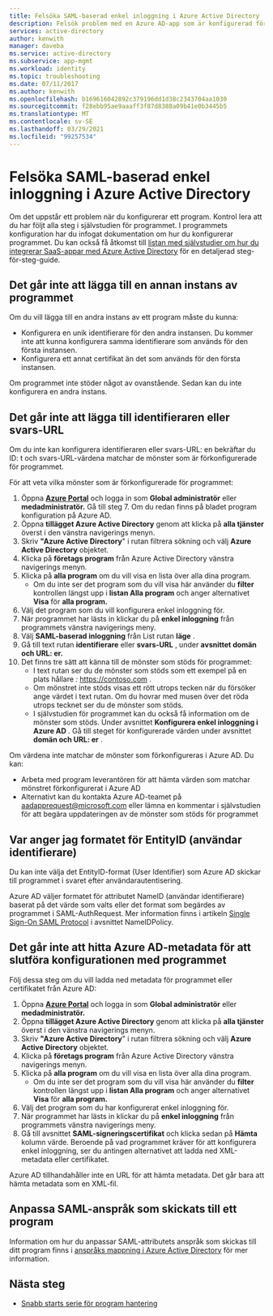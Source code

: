 ```yaml
---
title: Felsöka SAML-baserad enkel inloggning i Azure Active Directory
description: Felsök problem med en Azure AD-app som är konfigurerad för SAML-baserad enkel inloggning.
services: active-directory
author: kenwith
manager: daveba
ms.service: active-directory
ms.subservice: app-mgmt
ms.workload: identity
ms.topic: troubleshooting
ms.date: 07/11/2017
ms.author: kenwith
ms.openlocfilehash: b169616042892c379196dd1d38c2343704aa1030
ms.sourcegitcommit: f28ebb95ae9aaaff3f87d8388a09b41e0b3445b5
ms.translationtype: MT
ms.contentlocale: sv-SE
ms.lasthandoff: 03/29/2021
ms.locfileid: "99257534"
---
```

# <a name="troubleshoot-saml-based-single-sign-on-in-azure-active-directory"></a>Felsöka SAML-baserad enkel inloggning i Azure Active Directory
Om det uppstår ett problem när du konfigurerar ett program. Kontrol lera att du har följt alla steg i självstudien för programmet. I programmets konfiguration har du infogat dokumentation om hur du konfigurerar programmet. Du kan också få åtkomst till [listan med självstudier om hur du integrerar SaaS-appar med Azure Active Directory](../saas-apps/tutorial-list.md) för en detaljerad steg-för-steg-guide.

## <a name="cant-add-another-instance-of-the-application"></a>Det går inte att lägga till en annan instans av programmet
Om du vill lägga till en andra instans av ett program måste du kunna:
-   Konfigurera en unik identifierare för den andra instansen. Du kommer inte att kunna konfigurera samma identifierare som används för den första instansen.
-   Konfigurera ett annat certifikat än det som används för den första instansen.

Om programmet inte stöder något av ovanstående. Sedan kan du inte konfigurera en andra instans.

## <a name="cant-add-the-identifier-or-the-reply-url"></a>Det går inte att lägga till identifieraren eller svars-URL
Om du inte kan konfigurera identifieraren eller svars-URL: en bekräftar du ID: t och svars-URL-värdena matchar de mönster som är förkonfigurerade för programmet.

För att veta vilka mönster som är förkonfigurerade för programmet:
1. Öppna [**Azure Portal**](https://portal.azure.com/) och logga in som **Global administratör** eller **medadministratör.** Gå till steg 7. Om du redan finns på bladet program konfiguration på Azure AD.
2. Öppna **tillägget Azure Active Directory** genom att klicka på **alla tjänster** överst i den vänstra navigerings menyn.
3. Skriv **"Azure Active Directory**" i rutan filtrera sökning och välj **Azure Active Directory** objektet.
4. Klicka på **företags program** från Azure Active Directory vänstra navigerings menyn.
5. Klicka på **alla program** om du vill visa en lista över alla dina program.
   * Om du inte ser det program som du vill visa här använder du **filter** kontrollen längst upp i **listan Alla program** och anger alternativet **Visa** för **alla program.**
6. Välj det program som du vill konfigurera enkel inloggning för.
7. När programmet har lästs in klickar du på **enkel inloggning** från programmets vänstra navigerings meny.
8. Välj **SAML-baserad inloggning** från List rutan **läge** .
9. Gå till text rutan **identifierare** eller **svars-URL** , under **avsnittet domän och URL: er.**
10. Det finns tre sätt att känna till de mönster som stöds för programmet:
    * I text rutan ser du de mönster som stöds som ett exempel på en plats hållare *:* <https://contoso.com> .
    * Om mönstret inte stöds visas ett rött utrops tecken när du försöker ange värdet i text rutan. Om du hovrar med musen över det röda utrops tecknet ser du de mönster som stöds.
    * I självstudien för programmet kan du också få information om de mönster som stöds. Under avsnittet **Konfigurera enkel inloggning i Azure AD** . Gå till steget för konfigurerade värden under avsnittet **domän och URL: er** .

Om värdena inte matchar de mönster som förkonfigureras i Azure AD. Du kan:
-   Arbeta med program leverantören för att hämta värden som matchar mönstret förkonfigurerat i Azure AD
-   Alternativt kan du kontakta Azure AD-teamet på <aadapprequest@microsoft.com> eller lämna en kommentar i självstudien för att begära uppdateringen av de mönster som stöds för programmet

## <a name="where-do-i-set-the-entityid-user-identifier-format"></a>Var anger jag formatet för EntityID (användar identifierare)
Du kan inte välja det EntityID-format (User Identifier) som Azure AD skickar till programmet i svaret efter användarautentisering.

Azure AD väljer formatet för attributet NameID (användar identifierare) baserat på det värde som valts eller det format som begärdes av programmet i SAML-AuthRequest. Mer information finns i artikeln [Single Sign-On SAML Protocol](../develop/single-sign-on-saml-protocol.md#authnrequest) i avsnittet NameIDPolicy.

## <a name="cant-find-the-azure-ad-metadata-to-complete-the-configuration-with-the-application"></a>Det går inte att hitta Azure AD-metadata för att slutföra konfigurationen med programmet
Följ dessa steg om du vill ladda ned metadata för programmet eller certifikatet från Azure AD:
1. Öppna [**Azure Portal**](https://portal.azure.com/) och logga in som **Global administratör** eller **medadministratör.**
2. Öppna **tillägget Azure Active Directory** genom att klicka på **alla tjänster** överst i den vänstra navigerings menyn.
3. Skriv **"Azure Active Directory**" i rutan filtrera sökning och välj **Azure Active Directory** objektet.
4. Klicka på **företags program** från Azure Active Directory vänstra navigerings menyn.
5. Klicka på **alla program** om du vill visa en lista över alla dina program.
   * Om du inte ser det program som du vill visa här använder du **filter** kontrollen längst upp i **listan Alla program** och anger alternativet **Visa** för **alla program.**
6. Välj det program som du har konfigurerat enkel inloggning för.
7. När programmet har lästs in klickar du på **enkel inloggning** från programmets vänstra navigerings meny.
8. Gå till avsnittet **SAML-signeringscertifikat** och klicka sedan på **Hämta** kolumn värde. Beroende på vad programmet kräver för att konfigurera enkel inloggning, ser du antingen alternativet att ladda ned XML-metadata eller certifikatet.

Azure AD tillhandahåller inte en URL för att hämta metadata. Det går bara att hämta metadata som en XML-fil.

## <a name="customize-saml-claims-sent-to-an-application"></a>Anpassa SAML-anspråk som skickats till ett program
Information om hur du anpassar SAML-attributets anspråk som skickas till ditt program finns i [anspråks mappning i Azure Active Directory](../develop/active-directory-claims-mapping.md) för mer information.

## <a name="next-steps"></a>Nästa steg
* [Snabb starts serie för program hantering](view-applications-portal.md)